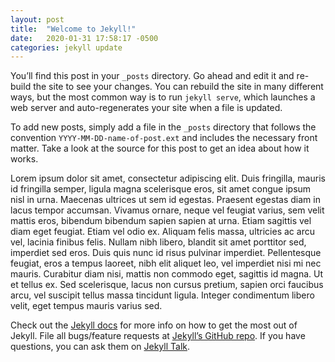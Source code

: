 ```yaml
---
layout: post
title:  "Welcome to Jekyll!"
date:   2020-01-31 17:58:17 -0500
categories: jekyll update
---
```

You’ll find this post in your `_posts` directory. Go ahead and edit it and re-build the site to see your changes. You can rebuild the site in many different ways, but the most common way is to run `jekyll serve`, which launches a web server and auto-regenerates your site when a file is updated.

To add new posts, simply add a file in the `_posts` directory that follows the convention `YYYY-MM-DD-name-of-post.ext` and includes the necessary front matter. Take a look at the source for this post to get an idea about how it works. <a name="lorem-ipsum"></a> <!-- Note: it's best practice to put the <a> tag at the *end* of the preceding paragraph instead of on the paragraph with the text you're citing. This helps it show up in the proper spot in the iframe.  -->

Lorem ipsum dolor sit amet, consectetur adipiscing elit. Duis fringilla, mauris id fringilla semper, ligula magna scelerisque eros, sit amet congue ipsum nisl in urna. Maecenas ultrices ut sem id egestas. Praesent egestas diam in lacus tempor accumsan. Vivamus ornare, neque vel feugiat varius, sem velit mattis eros, bibendum bibendum sapien sapien at urna. Etiam sagittis vel diam eget feugiat. Etiam vel odio ex. Aliquam felis massa, ultricies ac arcu vel, lacinia finibus felis. Nullam nibh libero, blandit sit amet porttitor sed, imperdiet sed eros. Duis quis nunc id risus pulvinar imperdiet. Pellentesque feugiat, eros a tempus laoreet, nibh elit aliquet leo, vel imperdiet nisi mi nec mauris. Curabitur diam nisi, mattis non commodo eget, sagittis id magna. Ut et tellus ex. Sed scelerisque, lacus non cursus pretium, sapien orci faucibus arcu, vel suscipit tellus massa tincidunt ligula. Integer condimentum libero velit, eget tempus mauris varius sed.

Check out the [Jekyll docs][jekyll-docs] for more info on how to get the most out of Jekyll. File all bugs/feature requests at [Jekyll’s GitHub repo][jekyll-gh]. If you have questions, you can ask them on [Jekyll Talk][jekyll-talk].

[jekyll-docs]: https://jekyllrb.com/docs/home
[jekyll-gh]:   https://github.com/jekyll/jekyll
[jekyll-talk]: https://talk.jekyllrb.com/
